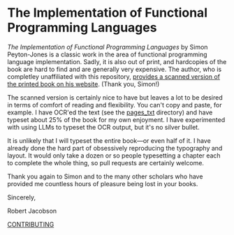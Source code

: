 # The Implementation of Functional Programming Languages

*The Implementation of Functional Programming Languages* by Simon Peyton-Jones  is a classic work in the area of functional programming language implementation. Sadly, it is also out of print, and hardcopies of the book are hard to find and are generally very expensive. The author, who is completley unaffiliated with this repository, [provides a scanned version of the printed book on his website](https://www.microsoft.com/en-us/research/publication/the-implementation-of-functional-programming-languages/). (Thank you, Simon!)

The scanned version is certainly nice to have but leaves a lot to be desired in terms of comfort of reading and flexibility. You can't copy and paste, for example. I have OCR'ed the text (see the [pages_txt](sources_text/pages_txt/) directory) and have typeset about 25% of the book for my own enjoyment. I have experimented with using LLMs to typeset the OCR output, but it's no silver bullet.

It is unlikely that I will typeset the entire book—or even half of it. I have already done the hard part of obsessively reproducing the typography and layout. It would only take a dozen or so people typesetting a chapter each to complete the whole thing, so pull requests are certainly welcome.

Thank you again to Simon and to the many other scholars who have provided me countless hours of pleasure being lost in your books. 

Sincerely,

Robert Jacobson

[CONTRIBUTING](CONTRIBUTING.md)